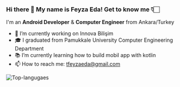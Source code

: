 ### Hi there 👋 My name is Feyza Eda! Get to know me 👇🏻

I'm an **Android Developer** & **Computer Engineer** from Ankara/Turkey

- 🔭 I’m currently working on Innova Bilişim
- 🎓 I graduated from Pamukkale University Computer Engineering Department
- 📚 I’m currently learning how to build mobil app with kotlin
- 📫 How to reach me: tfeyzaeda@gmail.com

![Top-langugaes](https://github-readme-stats.vercel.app/api/top-langs/?username=feyzaeda&layout=compact&show_icons=true&theme=radical)

<!--
**feyzaeda/feyzaeda** is a ✨ _special_ ✨ repository because its `README.md` (this file) appears on your GitHub profile.

Here are some ideas to get you started:


- 🌱 I’m currently learning ...
- 👯 I’m looking to collaborate on ...
- 🤔 I’m looking for help with ...
- 💬 Ask me about ...
- 📫 How to reach me: ...
- 😄 Pronouns: ...
- ⚡ Fun fact: ...
-->

